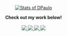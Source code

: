 <p align="center">
  <a href="https://github.com/dpaulo" class="rich-diff-level-one">
    <img src="https://github-readme-stats.vercel.app/api?username=dpaulo&title_color=333&text_color=777" alt="Stats of DPaulo" >
  </a>
</p>

<p align="center">
  <strong>Check out my work below!</strong>
  <br><br>
  <a href="https://badges.pufler.dev">
    <img src="https://badges.strrl.dev/visits/dpaulo/dpaulo?style=flat-square&color=blue&logo=airbnb&a=0&logoColor=white">
  </a>
  <a href="https://badges.pufler.dev">
    <img src="https://badges.strrl.dev/years/dpaulo?style=flat-square&color=blue&logo=stackoverflow&a=0&logoColor=white">
  </a>
  <a href="https://badges.pufler.dev">
    <img src="https://badges.strrl.dev/repos/dpaulo?style=flat-square&color=blue&logo=gitbook&a=0&logoColor=white">
  </a>
  <a href="https://badges.pufler.dev">
    <img src="https:/badges.strrl.dev/commits/monthly/dpaulo?style=flat-square&color=blue&logo=githubactions&a=0&logoColor=white">
  </a>
</p>
